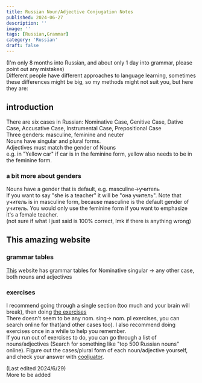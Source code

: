 ```yaml
---
title: Russian Noun/Adjective Conjugation Notes
published: 2024-06-27
description: ''
image: ''
tags: [Russian,Grammar]
category: 'Russian'
draft: false
---
```

(I'm only 8 months into Russian, and about only 1 day into grammar, please point out any mistakes)  
Different people have different approaches to language learning, sometimes these differences might be big, so my methods might not suit you, but here they are:  
## introduction
There are six cases in Russian: Nominative Case, Genitive Case, Dative Case, Accusative Case, Instrumental Case, Prepositional Case  
Three genders: masculine, feminine and neuter  
Nouns have singular and plural forms.  
Adjectives must match the gender of Nouns  
e.g. in "Yellow car" if car is in the feminine form, yellow also needs to be in the feminine form.  
### a bit more about genders
Nouns have a gender that is default, e.g. masculine->учитель  
If you want to say "she is a teacher" it will be "она учитель". Note that учитель is in masculine form, because masculine is the default gender of учитель. You would only use the feminine form if you want to emphasize it's a female teacher.  
(not sure if what I just said is 100% correct, lmk if there is anything wrong)  
## This amazing website
### grammar tables
[This](https://www.russianforfree.com/grammar-of-russian-language.php) website has grammar tables for Nominative singular -> any other case, both nouns and adjectives
### exercises
I recommend going through a single section (too much and your brain will break), then doing [the exercises](https://www.russianforfree.com/exercises.php)  
There doesn't seem to be any nom. sing-> nom. pl exercises, you can search online for that(and other cases too). I also recommend doing exercises once in a while to help you remember.  
If you run out of exercises to do, you can go through a list of nouns/adjectives (Search for something like "top 500 Russian nouns" online). Figure out the cases/plural form of each noun/adjective yourself, and check your answer with [cooljuator](https://cooljugator.com/).


(Last edited 2024/6/29)  
More to be added
